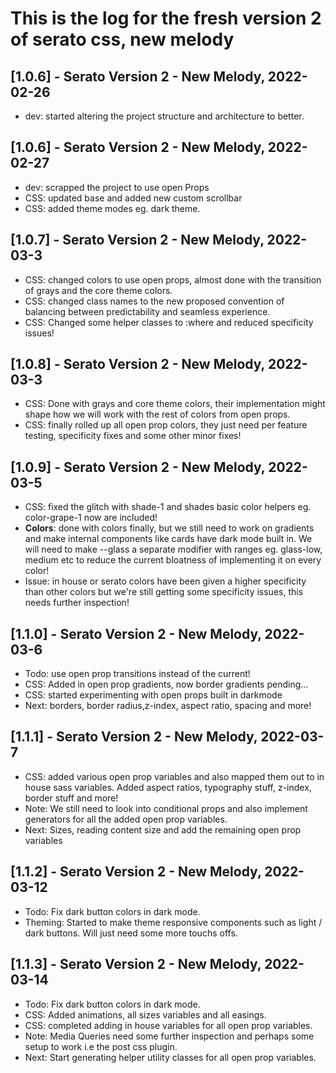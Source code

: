 # This is the log for the fresh version 2 of serato css, new melody

## [1.0.6] - Serato Version 2 - New Melody, 2022-02-26

- dev: started altering the project structure and architecture to better.

## [1.0.6] - Serato Version 2 - New Melody, 2022-02-27

- dev: scrapped the project to use open Props
- CSS: updated base and added new custom scrollbar
- CSS: added theme modes eg. dark theme.

## [1.0.7] - Serato Version 2 - New Melody, 2022-03-3

- CSS: changed colors to use open props, almost done with the transition of grays and the core theme colors.
- CSS: changed class names to the new proposed convention of balancing between predictability and seamless experience.
- CSS: Changed some helper classes to :where and reduced specificity issues!

## [1.0.8] - Serato Version 2 - New Melody, 2022-03-3

- CSS: Done with grays and core theme colors, their implementation might shape how we will work with the rest of colors from open props.
- CSS: finally rolled up all open prop colors, they just need per feature testing, specificity fixes and some other minor fixes!

## [1.0.9] - Serato Version 2 - New Melody, 2022-03-5

- CSS: fixed the glitch with shade-1 and shades basic color helpers eg. color-grape-1 now are included!
- **Colors**: done with colors finally, but we still need to work on gradients and make internal components like cards have dark mode built in. We will need to make --glass a separate modifier with ranges eg. glass-low, medium etc to reduce the current bloatness of implementing it on every color!
- Issue: in house or serato colors have been given a higher specificity than other colors but we're still getting some specificity issues, this needs further inspection!

## [1.1.0] - Serato Version 2 - New Melody, 2022-03-6

- Todo: use open prop transitions instead of the current!
- CSS: Added in open prop gradients, now border gradients pending...
- CSS: started experimenting with open props built in darkmode
- Next: borders, border radius,z-index, aspect ratio, spacing and more!

## [1.1.1] - Serato Version 2 - New Melody, 2022-03-7

- CSS: added various open prop variables and also mapped them out to in house sass variables. Added aspect ratios, typography stuff, z-index, border stuff and more!
- Note: We still need to look into conditional props and also implement generators for all the added open prop variables.
- Next: Sizes, reading content size and add the remaining open prop variables

## [1.1.2] - Serato Version 2 - New Melody, 2022-03-12

- Todo: Fix dark button colors in dark mode.
- Theming: Started to make theme responsive components such as light / dark buttons. Will just need some more touchs offs.

## [1.1.3] - Serato Version 2 - New Melody, 2022-03-14

- Todo: Fix dark button colors in dark mode.
- CSS: Added animations, all sizes variables and all easings.
- CSS: completed adding in house variables for all open prop variables.
- Note: Media Queries need some further inspection and perhaps some setup to work i.e the post css plugin.
- Next: Start generating helper utility classes for all open prop variables.

<!-- Todo: Fix custom scrollbar for firefox, eg. add block padding! -->

